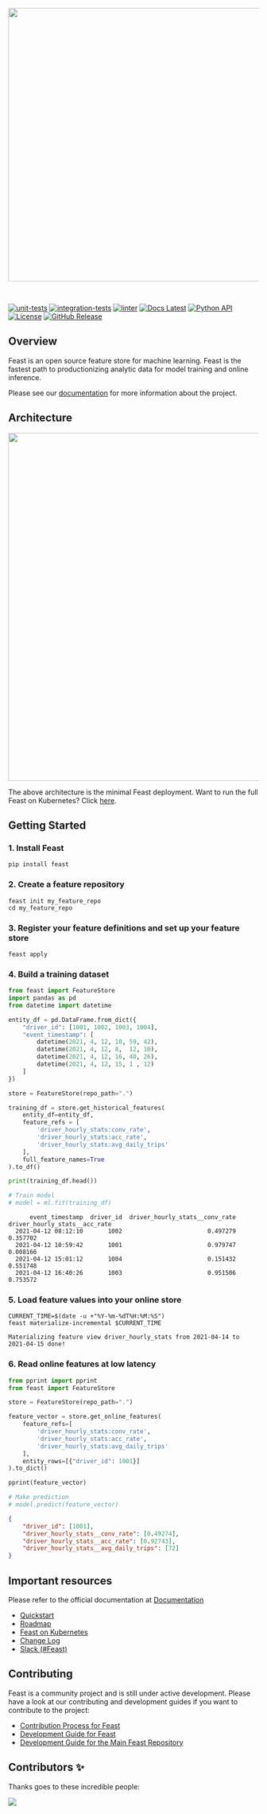 <p align="center">
    <a href="https://feast.dev/">
      <img src="docs/assets/feast_logo.png" width="550">
    </a>
</p>
<br />

[![unit-tests](https://github.com/feast-dev/feast/actions/workflows/unit_tests.yml/badge.svg?branch=master&event=push)](https://github.com/feast-dev/feast/actions/workflows/unit_tests.yml)
[![integration-tests](https://github.com/feast-dev/feast/actions/workflows/integration_tests.yml/badge.svg?branch=master&event=push)](https://github.com/feast-dev/feast/actions/workflows/integration_tests.yml)
[![linter](https://github.com/feast-dev/feast/actions/workflows/linter.yml/badge.svg?branch=master&event=push)](https://github.com/feast-dev/feast/actions/workflows/linter.yml)
[![Docs Latest](https://img.shields.io/badge/docs-latest-blue.svg)](https://docs.feast.dev/)
[![Python API](https://img.shields.io/readthedocs/feast/master?label=Python%20API)](http://rtd.feast.dev/)
[![License](https://img.shields.io/badge/License-Apache%202.0-blue)](https://github.com/feast-dev/feast/blob/master/LICENSE)
[![GitHub Release](https://img.shields.io/github/v/release/feast-dev/feast.svg?style=flat&sort=semver&color=blue)](https://github.com/feast-dev/feast/releases)

## Overview

Feast is an open source feature store for machine learning. Feast is the fastest path to productionizing analytic data for model training and online inference.

Please see our [documentation](https://docs.feast.dev/) for more information about the project.

## Architecture
<img src="https://i.imgur.com/IYUMF3Q.png" width="700">

The above architecture is the minimal Feast deployment. Want to run the full Feast on Kubernetes? Click [here](https://docs.feast.dev/feast-on-kubernetes/getting-started).

## Getting Started

### 1. Install Feast
```commandline
pip install feast
```

### 2. Create a feature repository
```commandline
feast init my_feature_repo
cd my_feature_repo
```

### 3. Register your feature definitions and set up your feature store
```commandline
feast apply
```

### 4. Build a training dataset
```python
from feast import FeatureStore
import pandas as pd
from datetime import datetime

entity_df = pd.DataFrame.from_dict({
    "driver_id": [1001, 1002, 1003, 1004],
    "event_timestamp": [
        datetime(2021, 4, 12, 10, 59, 42),
        datetime(2021, 4, 12, 8,  12, 10),
        datetime(2021, 4, 12, 16, 40, 26),
        datetime(2021, 4, 12, 15, 1 , 12)
    ]
})

store = FeatureStore(repo_path=".")

training_df = store.get_historical_features(
    entity_df=entity_df, 
    feature_refs = [
        'driver_hourly_stats:conv_rate',
        'driver_hourly_stats:acc_rate',
        'driver_hourly_stats:avg_daily_trips'
    ],
    full_feature_names=True
).to_df()

print(training_df.head())

# Train model
# model = ml.fit(training_df)
```
```commandline
      event_timestamp  driver_id  driver_hourly_stats__conv_rate  driver_hourly_stats__acc_rate
  2021-04-12 08:12:10       1002                        0.497279                       0.357702
  2021-04-12 10:59:42       1001                        0.979747                       0.008166
  2021-04-12 15:01:12       1004                        0.151432                       0.551748
  2021-04-12 16:40:26       1003                        0.951506                       0.753572

```

### 5. Load feature values into your online store
```commandline
CURRENT_TIME=$(date -u +"%Y-%m-%dT%H:%M:%S")
feast materialize-incremental $CURRENT_TIME
```

```commandline
Materializing feature view driver_hourly_stats from 2021-04-14 to 2021-04-15 done!
```

### 6. Read online features at low latency
```python
from pprint import pprint
from feast import FeatureStore

store = FeatureStore(repo_path=".")

feature_vector = store.get_online_features(
    feature_refs=[
        'driver_hourly_stats:conv_rate',
        'driver_hourly_stats:acc_rate',
        'driver_hourly_stats:avg_daily_trips'
    ],
    entity_rows=[{"driver_id": 1001}]
).to_dict()

pprint(feature_vector)

# Make prediction
# model.predict(feature_vector)
```
```json
{
    "driver_id": [1001],
    "driver_hourly_stats__conv_rate": [0.49274],
    "driver_hourly_stats__acc_rate": [0.92743],
    "driver_hourly_stats__avg_daily_trips": [72]
}
```

## Important resources

Please refer to the official documentation at [Documentation](https://docs.feast.dev/)
 * [Quickstart](https://docs.feast.dev/quickstart)
 * [Roadmap](https://docs.feast.dev/roadmap)
 * [Feast on Kubernetes](https://docs.feast.dev/feast-on-kubernetes/getting-started)
 * [Change Log](https://github.com/feast-dev/feast/blob/master/CHANGELOG.md)
 * [Slack (#Feast)](https://slack.feast.dev/)

## Contributing
Feast is a community project and is still under active development. Please have a look at our contributing and development guides if you want to contribute to the project:
- [Contribution Process for Feast](https://docs.feast.dev/contributing/contributing)
- [Development Guide for Feast](https://docs.feast.dev/contributing/development-guide)
- [Development Guide for the Main Feast Repository](./CONTRIBUTING.md)

## Contributors ✨

Thanks goes to these incredible people:

<a href="https://github.com/feast-dev/feast/graphs/contributors">
  <img src="https://contrib.rocks/image?repo=feast-dev/feast" />
</a>
